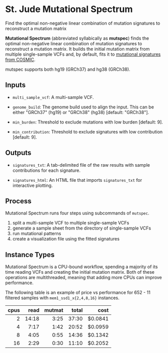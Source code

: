 <!-- dx-header -->
# St. Jude Mutational Spectrum

Find the optimal non-negative linear combination of mutation signatures to
reconstruct a mutation matrix
<!-- /dx-header -->

**Mutational Spectrum** (abbreviated syllabically as **mutspec**) finds the
optimal non-negative linear combination of mutation signatures to reconstruct
a mutation matrix. It builds the initial mutation matrix from multiple
single-sample VCFs and, by default, fits it to [mutational signatures from
COSMIC].

mutspec supports both hg19 (GRCh37) and hg38 (GRCh38).

[mutational signatures from COSMIC]: https://cancer.sanger.ac.uk/cosmic/signatures

## Inputs

  * `multi_sample_vcf`: A multi-sample VCF.

  * `genome_build`: The genome build used to align the input. This can be
    either "GRCh37" (hg19) or "GRCh38" (hg38) [default: "GRCh38"].

  * `min_burden`: Threshold to exclude mutations with low burden [default: 9].

  * `min_contribution`: Threshold to exclude signatures with low contribution [default: 9].

## Outputs

  * `signatures_txt`: A tab-delimited file of the raw results with sample
    contributions for each signature.

  * `signatures_html`: An HTML file that imports `signatures_txt` for
    interactive plotting.

## Process

Mutational Spectrum runs four steps using subcommands of `mutspec`.

  1. split a multi-sample VCF to multiple single-sample VCFs
  2. generate a sample sheet from the directory of single-sample VCFs
  3. run mutational patterns
  4. create a visualization file using the fitted signatures

## Instance Types

Mutational Spectrum is a CPU-bound workflow, spending a majority of its time
reading VCFs and creating the initial mutation matrix. Both of these
operations are multithreaded, meaning that adding more CPUs can improve
performance.

The following table is an example of price vs performance for 652 - 11
filtered samples with `mem1_ssd1_x{2,4,8,16}` instances.

| cpus |  read | mutmat | total |    cost |
|-----:|------:|-------:|------:|--------:|
|    2 | 14:18 |   3:25 | 37:30 | $0.0841 |
|    4 |  7:17 |   1:42 | 20:52 | $0.0959 |
|    8 |  4:05 |   0:55 | 14:36 | $0.1342 |
|   16 |  2:29 |   0:30 | 11:10 | $0.2052 |
